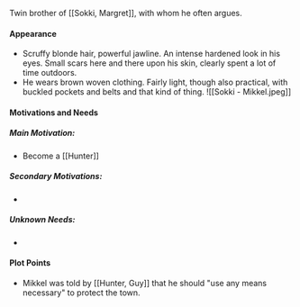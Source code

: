 Twin brother of [[Sokki, Margret]], with whom he often argues.
#### Appearance
- Scruffy blonde hair, powerful jawline. An intense hardened look in his eyes. Small scars here and there upon his skin, clearly spent a lot of time outdoors.
- He wears brown woven clothing. Fairly light, though also practical, with buckled pockets and belts and that kind of thing.
![[Sokki - Mikkel.jpeg]]
#### Motivations and Needs
##### Main Motivation:
- Become a [[Hunter]]
##### Secondary Motivations:
- 
##### Unknown Needs:
- 
#### Plot Points
- Mikkel was told by [[Hunter, Guy]] that he should "use any means necessary" to protect the town.